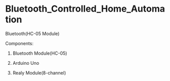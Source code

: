 # Bluetooth_Controlled_Home_Automation
Bluetooth(HC-05 Module)

Components:

1) Bluetooth Module(HC-05)

2) Arduino Uno

3) Realy Module(8-channel)



